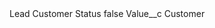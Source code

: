 <?xml version="1.0" encoding="UTF-8"?>
<CustomMetadata xmlns="http://soap.sforce.com/2006/04/metadata" xmlns:xsi="http://www.w3.org/2001/XMLSchema-instance" xmlns:xsd="http://www.w3.org/2001/XMLSchema">
    <label>Lead Customer Status</label>
    <protected>false</protected>
    <values>
        <field>Value__c</field>
        <value xsi:type="xsd:string">Customer</value>
    </values>
</CustomMetadata>

